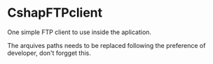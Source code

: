 # CshapFTPclient
One simple FTP client to use inside the aplication.

The arquives paths needs to be replaced following the preference of developer, don't forgget this.
